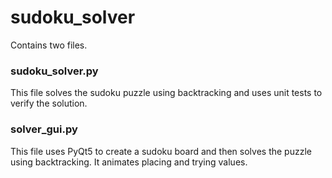# sudoku_solver

Contains two files. 

### sudoku_solver.py ###

This file solves the sudoku puzzle using backtracking and uses unit tests to verify the solution.

### solver_gui.py ### 

This file uses PyQt5 to create a sudoku board and then solves the puzzle using backtracking. It animates placing and trying values. 
